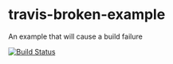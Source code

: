 # travis-broken-example

An example that will cause a build failure

[![Build Status](https://travis-ci.org/farmerchris/travis-broken-example.svg?branch=master)](https://travis-ci.org/farmerchris/travis-broken-example)